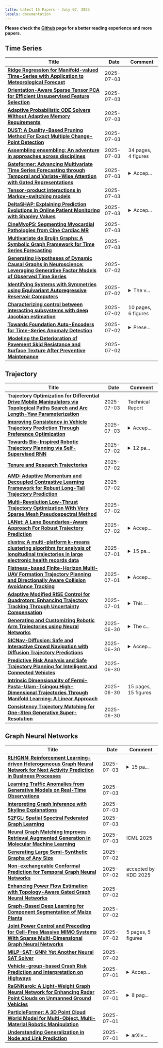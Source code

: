 ```yaml
---
title: Latest 15 Papers - July 07, 2025
labels: documentation
---
```

**Please check the [Github](https://github.com/zezhishao/MTS_Daily_ArXiv) page for a better reading experience and more papers.**

## Time Series
| **Title** | **Date** | **Comment** |
| --- | --- | --- |
| **[Ridge Regression for Manifold-valued Time-Series with Application to Meteorological Forecast](http://arxiv.org/abs/2411.18339v2)** | 2025-07-03 |  |
| **[Orientation-Aware Sparse Tensor PCA for Efficient Unsupervised Feature Selection](http://arxiv.org/abs/2407.16985v3)** | 2025-07-03 |  |
| **[Adaptive Probabilistic ODE Solvers Without Adaptive Memory Requirements](http://arxiv.org/abs/2410.10530v2)** | 2025-07-03 |  |
| **[DUST: A Duality-Based Pruning Method For Exact Multiple Change-Point Detection](http://arxiv.org/abs/2507.02467v1)** | 2025-07-03 |  |
| **[Assembling ensembling: An adventure in approaches across disciplines](http://arxiv.org/abs/2405.02599v2)** | 2025-07-03 | 34 pages, 4 figures |
| **[Gateformer: Advancing Multivariate Time Series Forecasting through Temporal and Variate-Wise Attention with Gated Representations](http://arxiv.org/abs/2505.00307v3)** | 2025-07-03 | <details><summary>Accep...</summary><p>Accepted at ICML Workshop on Foundation Models for Structured Data</p></details> |
| **[Tensor-product interactions in Markov-switching models](http://arxiv.org/abs/2507.01555v2)** | 2025-07-03 |  |
| **[DeltaSHAP: Explaining Prediction Evolutions in Online Patient Monitoring with Shapley Values](http://arxiv.org/abs/2507.02342v1)** | 2025-07-03 | <details><summary>Accep...</summary><p>Accepted to ICML 2025 Workshop on Actionable Interpretability. Code is available at https://github.com/AITRICS/DeltaSHAP</p></details> |
| **[CineMyoPS: Segmenting Myocardial Pathologies from Cine Cardiac MR](http://arxiv.org/abs/2507.02289v1)** | 2025-07-03 |  |
| **[Multivariate de Bruijn Graphs: A Symbolic Graph Framework for Time Series Forecasting](http://arxiv.org/abs/2505.22768v3)** | 2025-07-03 |  |
| **[Generating Hypotheses of Dynamic Causal Graphs in Neuroscience: Leveraging Generative Factor Models of Observed Time Series](http://arxiv.org/abs/2505.20697v3)** | 2025-07-02 |  |
| **[Identifying Systems with Symmetries using Equivariant Autoregressive Reservoir Computers](http://arxiv.org/abs/2311.09511v4)** | 2025-07-02 | <details><summary>The v...</summary><p>The views expressed in the article do not necessarily represent the views of the National Commission of Banks and Insurance Companies of Honduras</p></details> |
| **[Characterizing control between interacting subsystems with deep Jacobian estimation](http://arxiv.org/abs/2507.01946v1)** | 2025-07-02 | 10 pages, 6 figures |
| **[Towards Foundation Auto-Encoders for Time-Series Anomaly Detection](http://arxiv.org/abs/2507.01875v1)** | 2025-07-02 | <details><summary>Prese...</summary><p>Presented at ACM KDD 2024, MiLeTS 2024 Workshop, August 25, 2024, Barcelona, Spain</p></details> |
| **[Modeling the Deterioration of Pavement Skid Resistance and Surface Texture After Preventive Maintenance](http://arxiv.org/abs/2507.01842v1)** | 2025-07-02 |  |

## Trajectory
| **Title** | **Date** | **Comment** |
| --- | --- | --- |
| **[Trajectory Optimization for Differential Drive Mobile Manipulators via Topological Paths Search and Arc Length-Yaw Parameterization](http://arxiv.org/abs/2507.02761v1)** | 2025-07-03 | Technical Report |
| **[Improving Consistency in Vehicle Trajectory Prediction Through Preference Optimization](http://arxiv.org/abs/2507.02406v1)** | 2025-07-03 | <details><summary>Accep...</summary><p>Accepted for publication at ITSC 2025</p></details> |
| **[Towards Bio-Inspired Robotic Trajectory Planning via Self-Supervised RNN](http://arxiv.org/abs/2507.02171v1)** | 2025-07-02 | <details><summary>12 pa...</summary><p>12 pages, 4 figures, 2 tables. To be published in 2025 International Conference on Artificial Neural Networks (ICANN) proceedings. This research was funded by the Horizon Europe project TERAIS, GA no. 101079338, and in part by the Slovak Grant Agency for Science (VEGA), project 1/0373/23</p></details> |
| **[Tenure and Research Trajectories](http://arxiv.org/abs/2411.10575v2)** | 2025-07-02 |  |
| **[AMD: Adaptive Momentum and Decoupled Contrastive Learning Framework for Robust Long-Tail Trajectory Prediction](http://arxiv.org/abs/2507.01801v1)** | 2025-07-02 |  |
| **[Multi-Revolution Low-Thrust Trajectory Optimization With Very Sparse Mesh Pseudospectral Method](http://arxiv.org/abs/2507.01450v1)** | 2025-07-02 |  |
| **[LANet: A Lane Boundaries-Aware Approach For Robust Trajectory Prediction](http://arxiv.org/abs/2507.01308v1)** | 2025-07-02 | <details><summary>Accep...</summary><p>Accepted at the 17th IEEE International Conference on Advanced Computational Intelligence (ICACI 2025)</p></details> |
| **[clustra: A multi-platform k-means clustering algorithm for analysis of longitudinal trajectories in large electronic health records data](http://arxiv.org/abs/2507.00962v1)** | 2025-07-01 | <details><summary>15 pa...</summary><p>15 pages, 11 figures, clustra package available in https://cran.r-project.org/web/packages/clustra/index.html, SAS macros available in https://github.com/MVP-CHAMPION/clustra-SAS</p></details> |
| **[Flatness-based Finite-Horizon Multi-UAV Formation Trajectory Planning and Directionally Aware Collision Avoidance Tracking](http://arxiv.org/abs/2506.23129v2)** | 2025-07-01 | <details><summary>Accep...</summary><p>Accepted for Journal of the Franklin Institute</p></details> |
| **[Adaptive Modified RISE Control for Quadrotors: Enhancing Trajectory Tracking Through Uncertainty Compensation](http://arxiv.org/abs/2303.10270v2)** | 2025-07-01 | <details><summary>This ...</summary><p>This paper is under review</p></details> |
| **[Generating and Customizing Robotic Arm Trajectories using Neural Networks](http://arxiv.org/abs/2506.20259v2)** | 2025-06-30 | <details><summary>The c...</summary><p>The code is released at https://github.com/andylucny/nico2/tree/main/generate</p></details> |
| **[SICNav-Diffusion: Safe and Interactive Crowd Navigation with Diffusion Trajectory Predictions](http://arxiv.org/abs/2503.08858v3)** | 2025-06-30 | <details><summary>Accep...</summary><p>Accepted to IEEE Robotics and Automation Letters (RA-L)</p></details> |
| **[Predictive Risk Analysis and Safe Trajectory Planning for Intelligent and Connected Vehicles](http://arxiv.org/abs/2506.23999v1)** | 2025-06-30 |  |
| **[Intrinsic Dimensionality of Fermi-Pasta-Ulam-Tsingou High-Dimensional Trajectories Through Manifold Learning: A Linear Approach](http://arxiv.org/abs/2411.02058v2)** | 2025-06-30 | 15 pages, 15 figures |
| **[Consistency Trajectory Matching for One-Step Generative Super-Resolution](http://arxiv.org/abs/2503.20349v3)** | 2025-06-30 |  |

## Graph Neural Networks
| **Title** | **Date** | **Comment** |
| --- | --- | --- |
| **[RLHGNN: Reinforcement Learning-driven Heterogeneous Graph Neural Network for Next Activity Prediction in Business Processes](http://arxiv.org/abs/2507.02690v1)** | 2025-07-03 | <details><summary>15 pa...</summary><p>15 pages, 7 figures. Business process prediction using reinforcement learning and heterogeneous graph neural networks</p></details> |
| **[Learning Traffic Anomalies from Generative Models on Real-Time Observations](http://arxiv.org/abs/2502.01391v3)** | 2025-07-03 |  |
| **[Interpreting Graph Inference with Skyline Explanations](http://arxiv.org/abs/2505.07635v2)** | 2025-07-03 |  |
| **[S2FGL: Spatial Spectral Federated Graph Learning](http://arxiv.org/abs/2507.02409v1)** | 2025-07-03 |  |
| **[Neural Graph Matching Improves Retrieval Augmented Generation in Molecular Machine Learning](http://arxiv.org/abs/2502.17874v2)** | 2025-07-03 | ICML 2025 |
| **[Generating Large Semi-Synthetic Graphs of Any Size](http://arxiv.org/abs/2507.02166v1)** | 2025-07-02 |  |
| **[Non-exchangeable Conformal Prediction for Temporal Graph Neural Networks](http://arxiv.org/abs/2507.02151v1)** | 2025-07-02 | accepted by KDD 2025 |
| **[Enhancing Power Flow Estimation with Topology-Aware Gated Graph Neural Networks](http://arxiv.org/abs/2507.02078v1)** | 2025-07-02 |  |
| **[Graph-Based Deep Learning for Component Segmentation of Maize Plants](http://arxiv.org/abs/2507.00182v2)** | 2025-07-02 |  |
| **[Joint Power Control and Precoding for Cell-Free Massive MIMO Systems With Sparse Multi-Dimensional Graph Neural Networks](http://arxiv.org/abs/2507.01876v1)** | 2025-07-02 | 5 pages, 5 figures |
| **[MILP-SAT-GNN: Yet Another Neural SAT Solver](http://arxiv.org/abs/2507.01825v1)** | 2025-07-02 |  |
| **[Vehicle-group-based Crash Risk Prediction and Interpretation on Highways](http://arxiv.org/abs/2402.12415v3)** | 2025-07-01 | <details><summary>Accep...</summary><p>Accepted and published in IEEE Transactions on Intelligent Transportation Systems, vol. 26, no. 6, pp. 7807-7818, June 2025. DOI: 10.1109/TITS.2025.3556543</p></details> |
| **[RaGNNarok: A Light-Weight Graph Neural Network for Enhancing Radar Point Clouds on Unmanned Ground Vehicles](http://arxiv.org/abs/2507.00937v1)** | 2025-07-01 | <details><summary>8 pag...</summary><p>8 pages, accepted by IROS 2025</p></details> |
| **[ParticleFormer: A 3D Point Cloud World Model for Multi-Object, Multi-Material Robotic Manipulation](http://arxiv.org/abs/2506.23126v2)** | 2025-07-01 |  |
| **[Understanding Generalization in Node and Link Prediction](http://arxiv.org/abs/2507.00927v1)** | 2025-07-01 | <details><summary>arXiv...</summary><p>arXiv admin note: text overlap with arXiv:2412.07106</p></details> |

